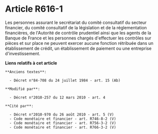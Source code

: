 # Article R616-1

Les personnes assurant le secrétariat du comité consultatif du secteur financier, du comité consultatif de la législation et
de la réglementation financières, de l'Autorité de contrôle prudentiel ainsi que les agents de la Banque de France et les
personnes chargés d'effectuer les contrôles sur pièces et sur place ne peuvent exercer aucune fonction rétribuée dans un
établissement de crédit, un établissement de paiement ou une entreprise d'investissement.

**Liens relatifs à cet article**

	**Anciens textes**:

	  - Décret n°84-708 du 24 juillet 1984 - art. 15 (Ab)

	**Modifié par**:

	  - Décret n°2010-257 du 12 mars 2010 - art. 4

	**Cité par**:

	  - Décret n°2010-970 du 26 août 2010 - art. 5 (V)
	  - Code monétaire et financier - art. R746-8-2 (V)
	  - Code monétaire et financier - art. R756-3-2 (V)
	  - Code monétaire et financier - art. R766-3-2 (V)
